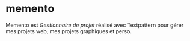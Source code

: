 memento
=======

Memento est _Gestionnaire de projet_ réalisé avec Textpattern pour gérer mes projets web, mes projets graphiques et perso.


